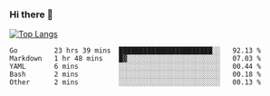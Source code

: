 ### Hi there 👋

<!--
**3Xpl0it3r/3Xpl0it3r** is a ✨ _special_ ✨ repository because its `README.md` (this file) appears on your GitHub profile.

Here are some ideas to get you started:

- 🔭 I’m currently working on ...
- 🌱 I’m currently learning ...
- 👯 I’m looking to collaborate on ...
- 🤔 I’m looking for help with ...
- 💬 Ask me about ...
- 📫 How to reach me: ...
- 😄 Pronouns: ...
- ⚡ Fun fact: ...
-->


[![Top Langs](https://github-readme-stats.vercel.app/api/top-langs/?username=3Xpl0it3r&layout=compact)](https://github.com/3Xpl0it3r/3Xpl0it3r)

<!--START_SECTION:waka-->
```text
Go         23 hrs 39 mins  ███████████████████████░░   92.13 % 
Markdown   1 hr 48 mins    █▓░░░░░░░░░░░░░░░░░░░░░░░   07.03 % 
YAML       6 mins          ░░░░░░░░░░░░░░░░░░░░░░░░░   00.44 % 
Bash       2 mins          ░░░░░░░░░░░░░░░░░░░░░░░░░   00.18 % 
Other      2 mins          ░░░░░░░░░░░░░░░░░░░░░░░░░   00.13 % 
```
<!--END_SECTION:waka-->
